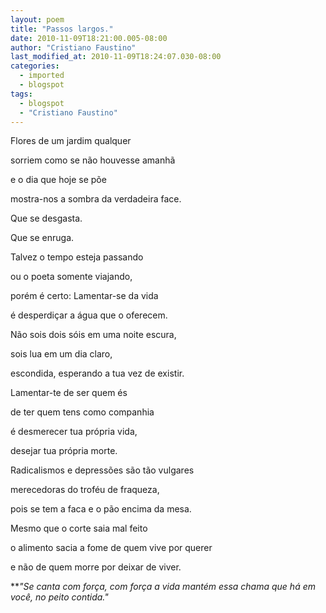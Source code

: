 ```yaml
---
layout: poem
title: "Passos largos."
date: 2010-11-09T18:21:00.005-08:00
author: "Cristiano Faustino"
last_modified_at: 2010-11-09T18:24:07.030-08:00
categories:
  - imported
  - blogspot
tags:
  - blogspot
  - "Cristiano Faustino"
---
```


Flores de um jardim qualquer

sorriem como se não houvesse amanhã

e o dia que hoje se põe

mostra-nos a sombra da verdadeira face.

Que se desgasta.

Que se enruga.

Talvez o tempo esteja passando

ou o poeta somente viajando,

porém é certo: Lamentar-se da vida

é desperdiçar a água que o oferecem.

Não sois dois sóis em uma noite escura,

sois lua em um dia claro,

escondida, esperando a tua vez de existir.

Lamentar-te de ser quem és

de ter quem tens como companhia

é desmerecer tua própria vida,

desejar tua própria morte.

Radicalismos e depressões são tão vulgares

merecedoras do troféu de fraqueza,

pois se tem a faca e o pão encima da mesa.

Mesmo que o corte saia mal feito

o alimento sacia a fome de quem vive por querer

e não de quem morre por deixar de viver.

***"Se canta com força, com força a vida mantém essa chama que há em você, no peito contida."*